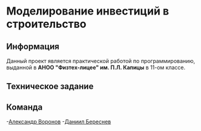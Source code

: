 # Моделирование инвестиций в строительство

## Информация

Данный проект является практической работой по программированию, выданной в **АНОО "Физтех-лицее" им. П.Л. Капицы** в 11-ом классе.

## Техническое задание

## Команда

-[Александр Воронов]()
-[Даниил Береснев]()
